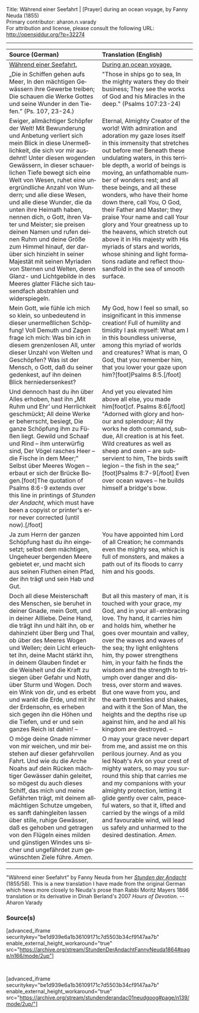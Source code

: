 <html>
<head></head>
<body>
Title: Während einer Seefahrt | [Prayer] during an ocean voyage, by Fanny Neuda (1855)<br />
Primary contributor: aharon.n.varady<br />
For attribution and license, please consult the following URL: <a href="http://opensiddur.org/?p=32274">http://opensiddur.org/?p=32274</a>
<p />
<hr />

<table style="margin-left: auto;margin-right: auto;" class="draggable">
<thead><tr><th id="x" style="text-align: left;">Source (German)</th><th style="text-align: left;">Translation (English)</th></tr></thead>
<tbody>
<tr><td style="vertical-align:top;">
<div class="german" lang="de">
<u>Während einer Seefahrt.</u>
</span></div></td>
 
<td style="vertical-align:top;">
<div class="english" lang="en">
<u>During an ocean voyage.</u>
</div></td></tr>


<tr><td style="vertical-align:top;">
<div class="german" lang="de">
„Die in Schiffen gehen aufs Meer, 
In den mächtigen Gewässern ihre Gewerbe treiben; 
Die schauen die Werke Gottes und seine 
Wunder in den Tiefen.” <span class="citation">(Ps. 107, 23-24.)</span> 
</span></div></td>
 
<td style="vertical-align:top;">
<div class="english" lang="en">
"Those in ships go to sea, 
In the mighty waters they do their business; 
They see the works of God and his 
Miracles in the deep." <span class="citation">(Psalms 107:23-24)</span>
</div></td></tr>


<tr><td style="vertical-align:top;">
<div class="german" lang="de">
Ewiger, allmächtiger Schöpfer der Welt! Mit Bewunderung und Anbetung verliert sich mein Blick in diese Unermeßlichkeit, die sich vor mir ausdehnt! Unter diesen wogenden Gewässern, in dieser schauerlichen Tiefe bewegt sich eine Welt von Wesen, ruhet eine unergründliche Anzahl von Wundern; und alle diese Wesen, und alle diese Wunder, die da unten ihre Heimath haben, nennen dich, o Gott, ihren Vater und Meister; sie preisen deinen Namen und rufen deinen Ruhm und deine Größe zum Himmel hinauf, der darüber sich hinzieht in seiner Majestät mit seinen Myriaden von Sternen und Welten, deren Glanz- und Lichtgebilde in des Meeres glatter Fläche sich tausendfach abstrahlen und widerspiegeln. 
</span></div></td>
 
<td style="vertical-align:top;">
<div class="english" lang="en">
Eternal, Almighty Creator of the world! With admiration and adoration my gaze loses itself in this immensity that stretches out before me! Beneath these undulating waters, in this terrible depth, a world of beings is moving, an unfathomable number of wonders rest; and all these beings, and all these wonders, who have their home down there, call You, O God, their Father and Master; they praise Your name and call Your glory and Your greatness up to the heavens, which stretch out above it in His majesty with His myriads of stars and worlds, whose shining and light formations radiate and reflect thousandfold in the sea of smooth surface. 
</div></td></tr>


<tr><td style="vertical-align:top;">
<div class="german" lang="de">
Mein Gott, wie fühle ich mich so klein, so unbedeutend in dieser unermeßlichen Schöpfung! Voll Demuth und Zagen frage ich mich: Was bin ich in diesem grenzenlosen All, unter dieser Unzahl von Welten und Geschöpfen? Was ist der Mensch, o Gott, daß du seiner gedenkest, auf ihn deinen Blick herniedersenkest?
</span></div></td>
 
<td style="vertical-align:top;">
<div class="english" lang="en">
My God, how I feel so small, so insignificant in this immense creation! Full of humility and timidity I ask myself: What am I in this boundless universe, among this myriad of worlds and creatures? What is man, O God, that you remember him, that you lower your gaze upon him?[foot]Psalms 8:5.[/foot]
</div></td></tr>


<tr><td style="vertical-align:top;">
<div class="german" lang="de">
Und dennoch hast du ihn über Alles erhoben, hast ihn 
„Mit Ruhm und Ehr’ und Herrlichkeit geschmückt; 
All deine Werke er beherrscht, besiegt, 
Die ganze Schöpfung ihm zu Füßen liegt. 
Gewild und Schaaf und Rind – ihm unterwürfig sind, 
Der Vögel rasches Heer – die Fische in dem Meer;”
Selbst über Meeres Wogen – erbaut er sich der Brücke Bogen.[foot]The quotation of Psalms 8:6-9 extends over this line in printings of <em>Stunden der Andacht</em>, which must have been a copyist or printer's error never corrected (until now).[/foot] 
</span></div></td>
 
<td style="vertical-align:top;">
<div class="english" lang="en">
And yet you elevated him above all else, you made him[foot]cf. Psalms 8:6[/foot]  
"Adorned with glory and honour and splendour;
All thy works he doth command, subdue, 
All creation is at his feet.
Wild creatures as well as sheep and oxen – are subservient to him, 
The birds swift legion – the fish in the sea;"[foot]Psalms 8:7-9[/foot] 
Even over ocean waves – he builds himself a bridge's bow. 
</div></td></tr>


<tr><td style="vertical-align:top;">
<div class="german" lang="de">
Ja zum Herrn der ganzen Schöpfung hast du ihn eingesetzt; selbst dem mächtigen, Ungeheuer bergenden Meere gebietet er, und macht sich aus seinen Fluthen einen Pfad, der ihn trägt und sein Hab und Gut.
</span></div></td>
 
<td style="vertical-align:top;">
<div class="english" lang="en">
You have appointed him Lord of all Creation; he commands even the mighty sea, which is full of monsters, and makes a path out of its floods to carry him and his goods.
</div></td></tr>


<tr><td style="vertical-align:top;">
<div class="german" lang="de">
Doch all diese Meisterschaft des Menschen, sie beruhet in deiner Gnade, mein Gott, und in deiner Allliebe. Deine Hand, die trägt ihn und hält ihn, ob er dahinzieht über Berg und Thal, ob über des Meeres Wogen und Wellen; dein Licht erleuchtet ihn, deine Macht stärkt ihn, in deinem Glauben findet er die Weisheit und die Kraft zu siegen über Gefahr und Noth, über Sturm und Wogen. Doch ein Wink von dir, und es erbebt und wankt die Erde, und mit ihr der Erdensohn, es erheben sich gegen ihn die Höhen und die Tiefen, und er und sein ganzes Reich ist dahin! –
</span></div></td>
 
<td style="vertical-align:top;">
<div class="english" lang="en">
But all this mastery of man, it is touched with your grace, my God, and in your all-embracing love. Thy hand, it carries him and holds him, whether he goes over mountain and valley, over the waves and waves of the sea; thy light enlightens him, thy power strengthens him, in your faith he finds the wisdom and the strength to triumph over danger and distress, over storm and waves. But one wave from you, and the earth trembles and shakes, and with it the Son of Man, the heights and the depths rise up against him, and he and all his kingdom are destroyed. –
</div></td></tr>


<tr><td style="vertical-align:top;">
<div class="german" lang="de">
O möge deine Gnade nimmer von mir weichen, und mir beistehen auf dieser gefahrvollen Fahrt. Und wie du die Arche Noahs auf dein Rücken mächtiger Gewässer dahin geleitet, so mögest du auch dieses Schiff, das mich und meine Gefährten trägt, mit deinem allmächtigen Schutze umgeben, es sanft dahingleiten lassen über stille, ruhige Gewässer, daß es gehoben und getragen von den Flügeln eines milden und günstigen Windes uns sicher und ungefährdet zum gewünschten Ziele führe. <em>Amen</em>. 
</span></div></td>
 
<td style="vertical-align:top;">
<div class="english" lang="en">
O may your grace never depart from me, and assist me on this perilous journey. And as you led Noaḥ's Ark on your crest of mighty waters, so may you surround this ship that carries me and my companions with your almighty protection, letting it glide gently over calm, peaceful waters, so that it, lifted and carried by the wings of a mild and favourable wind, will lead us safely and unharmed to the desired destination. <em>Amen</em>. 
</div></td></tr>
</tbody></table>

<hr />

"Während einer Seefahrt" by Fanny Neuda from her <em><a href="/?p=6753">Stunden der Andacht</a></em> (1855/58). This is a new translation I have made from the original German which hews more closely to Neuda's prose than Rabbi Moritz Mayers 1866 translation or its derivative in Dinah Berland's 2007 <em>Hours of Devotion</em>. --Aharon Varady

<h3>Source(s)</h3>

[advanced_iframe securitykey="be1d939e6a1b36109171c7d5503b34cf9147aa7b" enable_external_height_workaround="true" src="https://archive.org/stream/StundenDerAndachtFannyNeuda1864#page/n166/mode/2up"]

&nbsp;

[advanced_iframe securitykey="be1d939e6a1b36109171c7d5503b34cf9147aa7b" enable_external_height_workaround="true" src="https://archive.org/stream/stundenderandac01neudgoog#page/n139/mode/2up/"]

&nbsp;
</body>
</html>